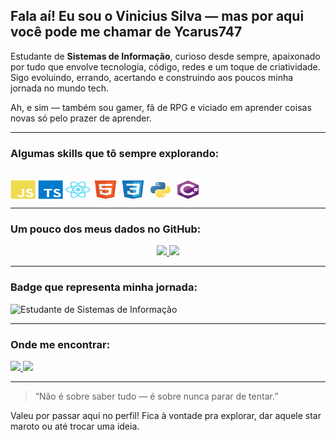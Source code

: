 ## Fala aí! Eu sou o Vinicius Silva — mas por aqui você pode me chamar de Ycarus747

Estudante de **Sistemas de Informação**, curioso desde sempre, apaixonado por tudo que envolve tecnologia, código, redes e um toque de criatividade. Sigo evoluindo, errando, acertando e construindo aos poucos minha jornada no mundo tech.

Ah, e sim — também sou gamer, fã de RPG e viciado em aprender coisas novas só pelo prazer de aprender.

---

### Algumas skills que tô sempre explorando:

<div style="display: inline_block"><br>
  <img align="center" alt="Vini-Js" height="30" width="40" src="https://raw.githubusercontent.com/devicons/devicon/master/icons/javascript/javascript-plain.svg" title="JavaScript">
  <img align="center" alt="Vini-Ts" height="30" width="40" src="https://raw.githubusercontent.com/devicons/devicon/master/icons/typescript/typescript-plain.svg" title="TypeScript">
  <img align="center" alt="Vini-React" height="30" width="40" src="https://raw.githubusercontent.com/devicons/devicon/master/icons/react/react-original.svg" title="React">
  <img align="center" alt="Vini-HTML" height="30" width="40" src="https://raw.githubusercontent.com/devicons/devicon/master/icons/html5/html5-original.svg" title="HTML5">
  <img align="center" alt="Vini-CSS" height="30" width="40" src="https://raw.githubusercontent.com/devicons/devicon/master/icons/css3/css3-original.svg" title="CSS3">
  <img align="center" alt="Vini-Python" height="30" width="40" src="https://raw.githubusercontent.com/devicons/devicon/master/icons/python/python-original.svg" title="Python">
  <img align="center" alt="Vini-Csharp" height="30" width="40" src="https://raw.githubusercontent.com/devicons/devicon/master/icons/csharp/csharp-original.svg" title="C#">
</div>

---

### Um pouco dos meus dados no GitHub:

<div align="center">
  <a href="https://github.com/silvavinicius5747">
    <img height="180em" src="https://github-readme-stats.vercel.app/api?username=silvavinicius5747&show_icons=true&theme=tokyonight&include_all_commits=true&count_private=true"/>
    <img height="180em" src="https://github-readme-stats.vercel.app/api/top-langs/?username=silvavinicius5747&layout=compact&langs_count=8&theme=tokyonight"/>
  </a>
</div>

---

### Badge que representa minha jornada:

![Estudante de Sistemas de Informação](https://img.shields.io/badge/Sistemas%20de%20Informa%C3%A7%C3%A3o-Estudante-blueviolet?style=for-the-badge&logo=bookstack&logoColor=white)

---

### Onde me encontrar:

<div>
  <a href="https://www.instagram.com/eusouviniciussilva" target="_blank">
    <img src="https://img.shields.io/badge/-Instagram-%23E4405F?style=for-the-badge&logo=instagram&logoColor=white">
  </a>
  <a href="https://www.linkedin.com/in/silvavinicius5747" target="_blank">
    <img src="https://img.shields.io/badge/-LinkedIn-%230077B5?style=for-the-badge&logo=linkedin&logoColor=white">
  </a>
</div>

---

> “Não é sobre saber tudo — é sobre nunca parar de tentar.”

Valeu por passar aqui no perfil! Fica à vontade pra explorar, dar aquele star maroto ou até trocar uma ideia.
